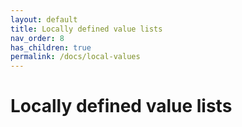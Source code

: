 ```yaml
---
layout: default
title: Locally defined value lists
nav_order: 8
has_children: true
permalink: /docs/local-values
---
```


# Locally defined value lists
